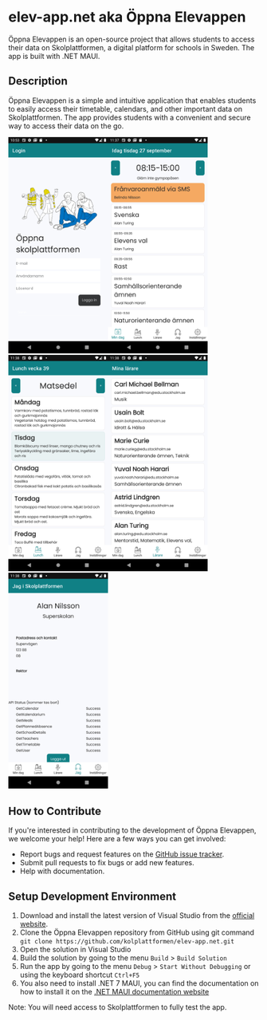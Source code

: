 # elev-app.net aka Öppna Elevappen

Öppna Elevappen is an open-source project that allows students to access their data on Skolplattformen, a digital platform for schools in Sweden. The app is built with .NET MAUI.

## Description

Öppna Elevappen is a simple and intuitive application that enables students to easily access their timetable, calendars, and other important data on Skolplattformen. The app provides students with a convenient and secure way to access their data on the go.

<img src="screenshots/1.png" width="200"><img src="screenshots/2.png" width="200"><img src="screenshots/3.png" width="200"><img src="screenshots/4.png" width="200"><img src="screenshots/5.png" width="200">

## How to Contribute

If you're interested in contributing to the development of Öppna Elevappen, we welcome your help! Here are a few ways you can get involved:

- Report bugs and request features on the [GitHub issue tracker](https://github.com/kolplattformen/elev-app.net/issues).
- Submit pull requests to fix bugs or add new features.
- Help with documentation.

## Setup Development Environment
1. Download and install the latest version of Visual Studio from the [official website](https://visualstudio.microsoft.com/downloads/).
2. Clone the Öppna Elevappen repository from GitHub using git command `git clone https://github.com/kolplattformen/elev-app.net.git`
3. Open the solution in Visual Studio
4. Build the solution by going to the menu `Build` > `Build Solution`
5. Run the app by going to the menu `Debug` > `Start Without Debugging` or using the keyboard shortcut `Ctrl+F5`
6. You also need to install .NET 7 MAUI, you can find the documentation on how to install it on the [.NET MAUI documentation website](https://learn.microsoft.com/en-us/dotnet/maui/)

Note: You will need access to Skolplattformen to fully test the app.




